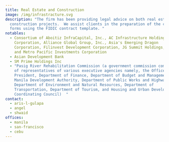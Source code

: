 ```yaml
---
title: Real Estate and Construction
image: /img/infrastracture.svg
description: "The firm has been providing legal advice on both real estate and
  construction projects.  We assist clients in the preparation of the contract
  forms using the FIDIC contract template. "
notables:
  - Consortium of Aboitiz InfraCapital, Inc., AC Infrastructure Holdings
    Corporation, Alliance Global Group, Inc., Asia's Emerging Dragon
    Corporation, Filinvest Development Corporation, JG Summit Holdings, Inc.,
    and Metro Pacific Investments Corporation
  - Asian Development Bank
  - SM Prime Holdings Inc
  - "Pasig River Rehabilitation Commission (a government commission comprising
    of representatives of various executive agencies namely, the Office of the
    President, Department of Finance, Department of Budget and Management, Metro
    Manila Development Authority, Department of Public Works and Highways,
    Department of Environment and Natural Resources, Department of
    Transportation, Department of Tourism, and Housing and Urban Development
    Coordinating Council)  "
contact:
  - aris-l-gulapa
  - angel
  - shwaid
offices:
  - manila
  - san-francisco
  - cebu
---
```

